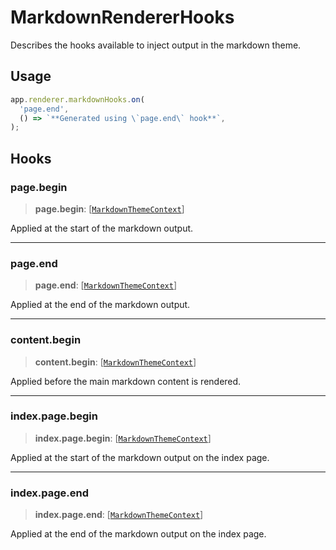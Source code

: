 # MarkdownRendererHooks

Describes the hooks available to inject output in the markdown theme.

## Usage

 ```ts
 app.renderer.markdownHooks.on(
   'page.end',
   () => `**Generated using \`page.end\` hook**`,
);
```

## Hooks

### page.begin

> **page.begin**: [[`MarkdownThemeContext`](/api-docs/Class.MarkdownThemeContext.md)]

Applied at the start of the markdown output.

***

### page.end

> **page.end**: [[`MarkdownThemeContext`](/api-docs/Class.MarkdownThemeContext.md)]

Applied at the end of the markdown output.

***

### content.begin

> **content.begin**: [[`MarkdownThemeContext`](/api-docs/Class.MarkdownThemeContext.md)]

Applied before the main markdown content is rendered.

***

### index.page.begin

> **index.page.begin**: [[`MarkdownThemeContext`](/api-docs/Class.MarkdownThemeContext.md)]

Applied at the start of the markdown output on the index page.

***

### index.page.end

> **index.page.end**: [[`MarkdownThemeContext`](/api-docs/Class.MarkdownThemeContext.md)]

Applied at the end of the markdown output on the index page.
